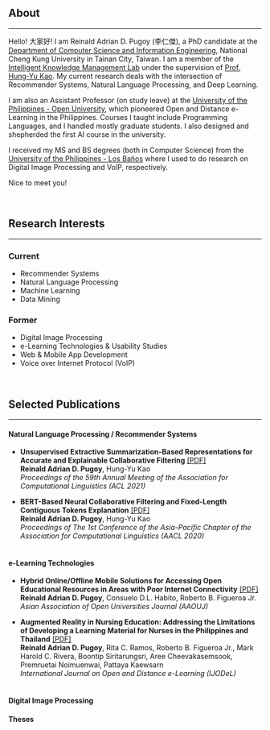 ## About
----
Hello! 大家好! I am Reinald Adrian D. Pugoy (李仁傑), a PhD candidate at the [Department of Computer Science and Information Engineering](https://www.csie.ncku.edu.tw/), National Cheng Kung University in Tainan City, Taiwan. I am a member of the [Intelligent Knowledge Management Lab](https://ikmlab.csie.ncku.edu.tw) under the supervision of [Prof. Hung-Yu Kao](http://myweb.ncku.edu.tw/~hykao/). My current research deals with the intersection of Recommender Systems, Natural Language Processing, and Deep Learning.

I am also an Assistant Professor (on study leave) at the [University of the Philippines - Open University](https://fics.upou.edu.ph), which pioneered Open and Distance e-Learning in the Philippines. Courses I taught include Programming Languages, and I handled mostly graduate students. I also designed and shepherded the first AI course in the university. 

I received my MS and BS degrees (both in Computer Science) from the [University of the Philippines - Los Baños](https://uplb.edu.ph/main/) where I used to do research on Digital Image Processing and VoIP, respectively.

Nice to meet you!

<br />

## Research Interests
----
### Current 

- Recommender Systems
- Natural Language Processing
- Machine Learning
- Data Mining

### Former

- Digital Image Processing
- e-Learning Technologies & Usability Studies
- Web & Mobile App Development
- Voice over Internet Protocol (VoIP)

<br />

## Selected Publications
----

#### Natural Language Processing / Recommender Systems
- **Unsupervised Extractive Summarization-Based Representations for Accurate and Explainable Collaborative Filtering** [[PDF]](#) <br />
**Reinald Adrian D. Pugoy**, Hung-Yu Kao <br />
*Proceedings of the 59th Annual Meeting of the Association for Computational Linguistics (ACL 2021)* <br />

- **BERT-Based Neural Collaborative Filtering and Fixed-Length Contiguous Tokens Explanation** [[PDF]](https://www.aclweb.org/anthology/2020.aacl-main.18/) <br />
**Reinald Adrian D. Pugoy**, Hung-Yu Kao <br />
*Proceedings of The 1st Conference of the Asia-Pacific Chapter of the Association for Computational Linguistics (AACL 2020)* <br /> <br />

#### e-Learning Technologies
- **Hybrid Online/Offline Mobile Solutions for Accessing Open Educational Resources in Areas with Poor Internet Connectivity** [[PDF]](http://dx.doi.org/10.1108/AAOUJ-09-2016-0030) <br />
**Reinald Adrian D. Pugoy**, Consuelo D.L. Habito, Roberto B. Figueroa Jr. <br />
*Asian Association of Open Universities Journal (AAOUJ)* <br />

- **Augmented Reality in Nursing Education: Addressing the Limitations of Developing a Learning Material for Nurses in the Philippines and Thailand** [[PDF]](https://ijodel.com/wp-content/uploads/2016/08/002_Pugoy_etal.pdf) <br />
**Reinald Adrian D. Pugoy**, Rita C. Ramos, Roberto B. Figueroa Jr., Mark Harold C. Rivera, Boontip Siritarungsri, Aree Cheevakasemsook, Premruetai Noimuenwai, Pattaya Kaewsarn <br />
*International  Journal  on Open and Distance e-Learning (IJODeL)* <br /> <br />


#### Digital Image Processing

#### Theses


